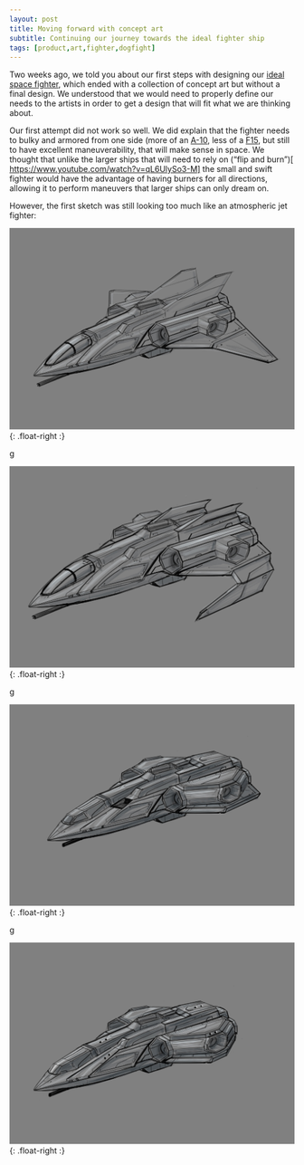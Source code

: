 ```yaml
---
layout: post
title: Moving forward with concept art 
subtitle: Continuing our journey towards the ideal fighter ship
tags: [product,art,fighter,dogfight]
---
```


Two weeks ago, we told you about our first steps with designing our [ideal space fighter](/2021-04-10-fighter-art-1), which ended with a collection of concept art but without a final design. We understood that we would need to properly define our needs to the artists in order to get a design that will fit what we are thinking about.

Our first attempt did not work so well. We did explain that the fighter needs to bulky and armored from one side (more of an [A-10]( https://en.wikipedia.org/wiki/Fairchild_Republic_A-10_Thunderbolt_II), less of a [F15]( https://en.wikipedia.org/wiki/McDonnell_Douglas_F-15_Eagle), but still to have excellent maneuverability, that will make sense in space. We thought that unlike the larger ships that will need to rely on (“flip and burn”)[ https://www.youtube.com/watch?v=qL6UlySo3-M] the small and swift fighter would have the advantage of having burners for all directions, allowing it to perform maneuvers that larger ships can only dream on.

However, the first sketch was still looking too much like an atmospheric jet fighter:

![not there yet](/assets/img/fighter-first.jpg){: .float-right :}

g

![still not there](/assets/img/fighter-again.jpg){: .float-right :}

g

![looking better](/assets/img/fighter-almost.jpg){: .float-right :}

g

![eureka](/assets/img/fighter-final.jpg){: .float-right :}
